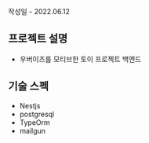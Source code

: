 작성일 - 2022.06.12

## 프로젝트 설명

- 우버이츠를 모티브한 토이 프로젝트 백엔드

## 기술 스펙

- Nestjs
- postgresql
- TypeOrm
- mailgun
